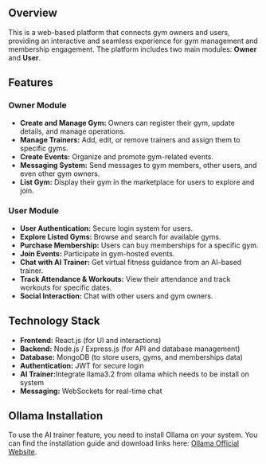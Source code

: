 <h2>Overview</h2>
<p>This is a web-based platform that connects gym owners and users, providing an interactive and seamless experience for gym management and membership engagement. The platform includes two main modules: <strong>Owner</strong> and <strong>User</strong>.</p>

<h2>Features</h2>
<h3>Owner Module</h3>
<ul>
    <li><strong>Create and Manage Gym:</strong> Owners can register their gym, update details, and manage operations.</li>
    <li><strong>Manage Trainers:</strong> Add, edit, or remove trainers and assign them to specific gyms.</li>
    <li><strong>Create Events:</strong> Organize and promote gym-related events.</li>
    <li><strong>Messaging System:</strong> Send messages to gym members, other users, and even other gym owners.</li>
    <li><strong>List Gym:</strong> Display their gym in the marketplace for users to explore and join.</li>
</ul>

<h3>User Module</h3>
<ul>
    <li><strong>User Authentication:</strong> Secure login system for users.</li>
    <li><strong>Explore Listed Gyms:</strong> Browse and search for available gyms.</li>
    <li><strong>Purchase Membership:</strong> Users can buy memberships for a specific gym.</li>
    <li><strong>Join Events:</strong> Participate in gym-hosted events.</li>
    <li><strong>Chat with AI Trainer:</strong> Get virtual fitness guidance from an AI-based trainer.</li>
    <li><strong>Track Attendance & Workouts:</strong> View their attendance and track workouts for specific dates.</li>
    <li><strong>Social Interaction:</strong> Chat with other users and gym owners.</li>
</ul>

<h2>Technology Stack</h2>
<ul>
    <li><strong>Frontend:</strong> React.js  (for UI and interactions)</li>
    <li><strong>Backend:</strong> Node.js / Express.js  (for API and database management)</li>
    <li><strong>Database:</strong> MongoDB  (to store users, gyms, and memberships data)</li>
    <li><strong>Authentication:</strong> JWT  for secure login</li>
    <li><strong>AI Trainer:</strong>Integrate llama3.2 from ollama which needs to be install on system</li>
    <li><strong>Messaging:</strong> WebSockets for real-time chat</li>
</ul>
<h2>Ollama Installation</h2>
<p>To use the AI trainer feature, you need to install Ollama on your system. You can find the installation guide and download links here: <a href="https://ollama.com" target="_blank">Ollama Official Website</a>.</p>
